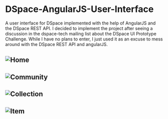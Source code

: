 # DSpace-AngularJS-User-Interface
A user interface for DSpace implemented with the help of AngularJS and the DSpace REST API. I decided to implement the project after seeing a discussion in the dspace-tech mailing list about the DSpace UI Prototype Challenge. While I have no plans to enter, I just used it as an excuse to mess around with the DSpace REST API and angularJS.

![Home](http://i.imgur.com/aiPfcw4.jpg)
---
![Community](http://i.imgur.com/dCIL2HT)
---
![Collection](http://i.imgur.com/G5P6e5H)
---
![Item](http://i.imgur.com/KdgTJfD)
---

